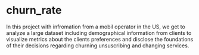 # churn_rate
In this project with infromation from a mobil operator in the US, we get to analyze a large dataset including demographical information from clients to visualize metrics about the clients preferences and disclose the foundations of their decisions regarding churning unsuscribing and changing services.
